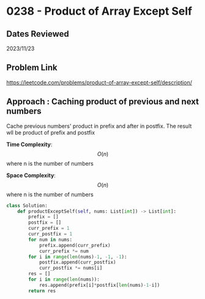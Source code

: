 # 0238 - Product of Array Except Self

## Dates Reviewed
2023/11/23

## Problem Link

https://leetcode.com/problems/product-of-array-except-self/description/

## Approach : Caching product of previous and next numbers
Cache previous numbers' product in prefix and after in postfix. The result wll be product of prefix and postfix

**Time Complexity**: $$O(n)$$
where n is the number of numbers

**Space Complexity**: $$O(n)$$
where n is the number of numbers

<TabItem value="python" label="Python">

```python
class Solution:
    def productExceptSelf(self, nums: List[int]) -> List[int]:
        prefix = []
        postfix = []
        curr_prefix = 1
        curr_postfix = 1
        for num in nums:
            prefix.append(curr_prefix)
            curr_prefix *= num
        for i in range(len(nums)-1, -1, -1):
            postfix.append(curr_postfix)
            curr_postfix *= nums[i]
        res = []
        for i in range(len(nums)):
            res.append(prefix[i]*postfix[len(nums)-1-i])
        return res
```
</TabItem>
